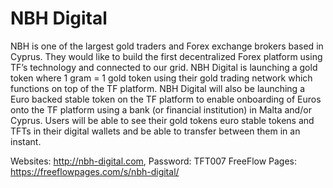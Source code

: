 # NBH Digital

NBH is one of the largest gold traders and Forex exchange brokers based in Cyprus.
They would like to build the first decentralized Forex platform using TF’s technology and connected to our grid. 
NBH Digital is launching a gold token where 1 gram = 1 gold token using their gold trading network which functions on top of the TF platform. 
NBH Digital will also be launching a Euro backed stable token on the TF platform to enable onboarding of  Euros onto the TF platform using a bank (or financial institution) in Malta and/or Cyprus. 
Users will be able to see their gold tokens euro stable tokens and TFTs in their digital wallets and be able to transfer between them in an instant. 

Websites: http://nbh-digital.com, Password: TFT007
FreeFlow Pages: https://freeflowpages.com/s/nbh-digital/